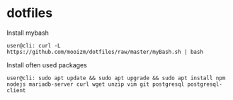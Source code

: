 # dotfiles

Install mybash 
```console
user@cli: curl -L https://github.com/mooizm/dotfiles/raw/master/myBash.sh | bash
```


Install often used packages  
```console
user@cli: sudo apt update && sudo apt upgrade && sudo apt install npm nodejs mariadb-server curl wget unzip vim git postgresql postgresql-client
```
